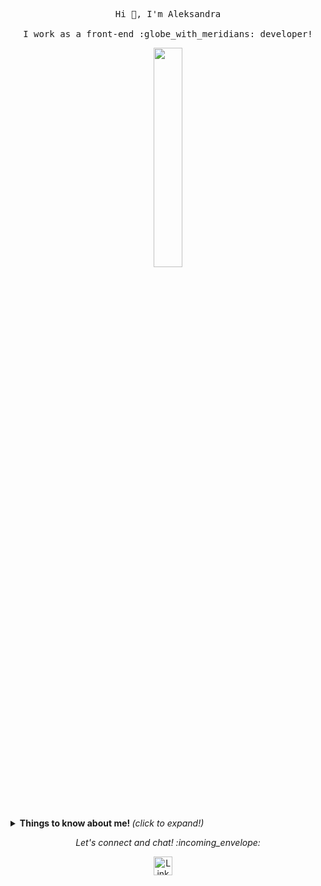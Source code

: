 <p align="center">
  <samp>
    Hi 👋, I'm Aleksandra
    <br><br>
    I work as a front-end :globe_with_meridians: developer!
  </samp>
</p>

<p align="center">
  <img src="https://media.giphy.com/media/QBGfW8HqzXzYDojCqo/giphy.gif" width="30%" />
</p>

<br><br> 

<details>
  <summary> <b> Things to know about me! </b> <i>(click to expand!)</i> </summary>

  <br>

  [![Github Stats By Anurag](https://github-readme-stats.vercel.app/api?username=aleksandrakaminska&show_icons=true&title_color=fff&icon_color=79ff97&text_color=9f9f9f&bg_color=151515" alt="aleksandrakaminska)

---

### - Languages and Tools...

<p align="center">

  <!-- For more icons please follow  https://github.com/MikeCodesDotNET/ColoredBadges -->

  <img src="https://github.com/Quadrified/Quadrified/blob/master/assets/svg/dev/frameworks/react.svg" alt="react" style="vertical-align:top; margin:4px">
  <img src="https://github.com/Quadrified/Quadrified/blob/master/assets/svg/dev/languages/js.svg" alt="js" style="vertical-align:top; margin:4px">
  <img src="https://github.com/Quadrified/Quadrified/blob/master/assets/svg/dev/languages/java.svg" alt="java" style="vertical-align:top; margin:4px">

---

</p>

### - I'm currently...

💻 Colaborating Spree (https://github.com/spree/spree)
⚛️ Improving my React skills.
🧠 Learning TypeScript, GraphQL, Ruby on Rails.
🎓 Studying of CS

---

</details>

<p align="center"> 
  <i> Let's connect and chat! :incoming_envelope: </i>
</p>

<p align="center">
  <a href="https://linkedin.com/in/aleksandra-kamińska"><img src="https://github.com/Quadrified/Quadrified/blob/master/assets/my_svgs/linkedin.svg" width="30px" alt="LinkedIn"></a> &nbsp; &nbsp;
</p>
